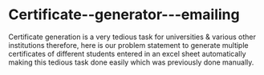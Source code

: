 # Certificate--generator---emailing
Certificate generation is a very tedious task for universities &amp; various other institutions therefore, here is our problem statement to generate multiple certificates of different students entered in an excel sheet automatically making this tedious task done easily which was previously done manually.
